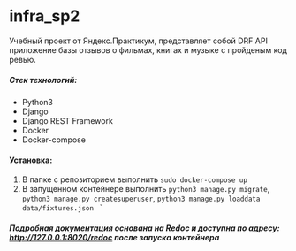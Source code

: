 # infra_sp2

Учебный проект от Яндекс.Практикум, представляет собой DRF API приложение базы отзывов о фильмах, книгах и музыке с пройденым код ревью.

##### **Стек технологий:**
* Python3
* Django
* Django REST Framework
* Docker
* Docker-compose

#### **Установка:**
1. В папке с репозиторием выполнить `sudo docker-compose up`
2. В запущенном контейнере выполнить `python3 manage.py migrate`, `python3 manage.py createsuperuser`, `python3 manage.py loaddata data/fixtures.json ` 
`

##### Подробная документация основана на Redoc и доступна по адресу: <http://127.0.0.1:8020/redoc> после запуска контейнера
